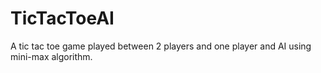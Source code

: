 # TicTacToeAI
A tic tac toe game played between 2 players and one player and AI using mini-max algorithm.
